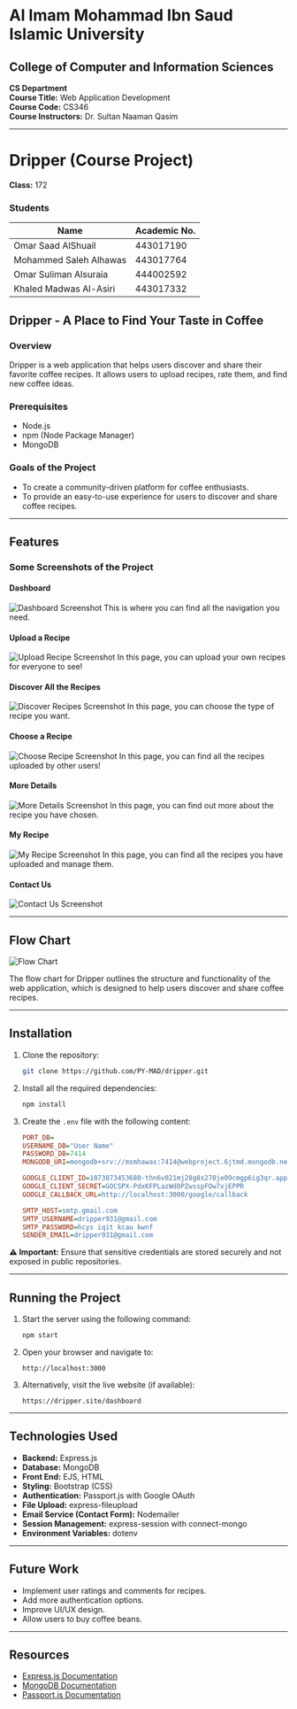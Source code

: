 # Al Imam Mohammad Ibn Saud Islamic University

## College of Computer and Information Sciences

**CS Department**  
**Course Title:** Web Application Development  
**Course Code:** CS346  
**Course Instructors:** Dr. Sultan Naaman Qasim  

---

# Dripper (Course Project)

**Class:** 172  

### Students
| Name                   | Academic No. |
|------------------------|-------------|
| Omar Saad AlShuail    | 443017190   |
| Mohammed Saleh Alhawas| 443017764   |
| Omar Suliman Alsuraia | 444002592   |
| Khaled Madwas Al-Asiri| 443017332   |

## Dripper - A Place to Find Your Taste in Coffee

### Overview
Dripper is a web application that helps users discover and share their favorite coffee recipes. It allows users to upload recipes, rate them, and find new coffee ideas.

### Prerequisites
- Node.js
- npm (Node Package Manager)
- MongoDB

### Goals of the Project
- To create a community-driven platform for coffee enthusiasts.
- To provide an easy-to-use experience for users to discover and share coffee recipes.

---

## Features

### Some Screenshots of the Project

#### Dashboard
![Dashboard Screenshot](https://i.ibb.co/fd5j58GY/Screenshot-2025-02-01-at-3-59-43-am.png)
This is where you can find all the navigation you need.

#### Upload a Recipe
![Upload Recipe Screenshot](https://i.ibb.co/ZRkM4MzQ/Screenshot-2025-02-01-at-4-00-09-am.png)
In this page, you can upload your own recipes for everyone to see!

#### Discover All the Recipes
![Discover Recipes Screenshot](https://i.ibb.co/5hQLmqPk/Screenshot-2025-02-01-at-4-00-22-am.png)
In this page, you can choose the type of recipe you want.

#### Choose a Recipe
![Choose Recipe Screenshot](https://i.ibb.co/VpW2CzKB/Screenshot-2025-02-01-at-4-00-37-am.png)
In this page, you can find all the recipes uploaded by other users!

#### More Details
![More Details Screenshot](https://i.ibb.co/3m7DHxfn/Screenshot-2025-02-01-at-4-00-55-am.png)
In this page, you can find out more about the recipe you have chosen.

#### My Recipe
![My Recipe Screenshot](https://i.ibb.co/Dg4FWLT6/Screenshot-2025-02-01-at-4-01-13-am.png)
In this page, you can find all the recipes you have uploaded and manage them.

#### Contact Us
![Contact Us Screenshot](https://i.ibb.co/HLDwC014/Screenshot-2025-02-01-at-4-01-21-am.png)

---

## Flow Chart
![Flow Chart](https://media.discordapp.net/attachments/1115430930140635136/1335053763345649664/web.drawio.png?ex=679ec535&is=679d73b5&hm=ef0a185009b400d9ceeae59709a7db6ab2cc6a82064c50ed6c19dca3f69c9a12&)

The flow chart for Dripper outlines the structure and functionality of the web application, which is designed to help users discover and share coffee recipes.

---

## Installation

1. Clone the repository:
   ```sh
   git clone https://github.com/PY-MAD/dripper.git
   ```
2. Install all the required dependencies:
   ```sh
   npm install
   ```
3. Create the `.env` file with the following content:
   ```ini
   PORT_DB=
   USERNAME_DB="User Name"
   PASSWORD_DB=7414
   MONGODB_URI=mongodb+srv://msmhawas:7414@webproject.6jtmd.mongodb.net/web_project
   
   GOOGLE_CLIENT_ID=1073873453680-thn6v021mj28g8s270je09cmgp6ig3qr.apps.googleusercontent.com
   GOOGLE_CLIENT_SECRET=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
   GOOGLE_CALLBACK_URL=http://localhost:3000/google/callback
   
   SMTP_HOST=smtp.gmail.com
   SMTP_USERNAME=dripper931@gmail.com
   SMTP_PASSWORD=hcys iqit kcau kwnf
   SENDER_EMAIL=dripper931@gmail.com
   ```

**⚠️ Important:** Ensure that sensitive credentials are stored securely and not exposed in public repositories.

---

## Running the Project

1. Start the server using the following command:
   ```sh
   npm start
   ```
2. Open your browser and navigate to:
   ```
   http://localhost:3000
   ```
3. Alternatively, visit the live website (if available):
   ```
   https://dripper.site/dashboard
   ```

---

## Technologies Used
- **Backend:** Express.js
- **Database:** MongoDB
- **Front End:** EJS, HTML
- **Styling:** Bootstrap (CSS)
- **Authentication:** Passport.js with Google OAuth
- **File Upload:** express-fileupload
- **Email Service (Contact Form):** Nodemailer
- **Session Management:** express-session with connect-mongo
- **Environment Variables:** dotenv

---

## Future Work
- Implement user ratings and comments for recipes.
- Add more authentication options.
- Improve UI/UX design.
- Allow users to buy coffee beans.

---

## Resources
- [Express.js Documentation](https://expressjs.com/)
- [MongoDB Documentation](https://docs.mongodb.com/)
- [Passport.js Documentation](http://www.passportjs.org/docs/)

